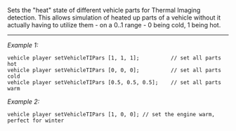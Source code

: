 Sets the "heat" state of different vehicle parts for Thermal Imaging detection.
This allows simulation of heated up parts of a vehicle without it actually having to utilize them - on a 0..1 range - 0 being cold, 1 being hot.


---
*Example 1:*
```sqf
vehicle player setVehicleTIPars [1, 1, 1];			// set all parts hot
vehicle player setVehicleTIPars [0, 0, 0];			// set all parts cold
vehicle player setVehicleTIPars [0.5, 0.5, 0.5];	// set all parts warm
```

*Example 2:*
```sqf
vehicle player setVehicleTIPars [1, 0, 0]; // set the engine warm, perfect for winter
```